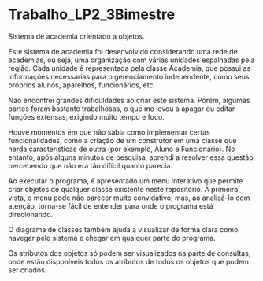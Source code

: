 # Trabalho_LP2_3Bimestre
Sistema de academia orientado a objetos.

Este sistema de academia foi desenvolvido considerando uma rede de academias, ou seja, uma organização com várias unidades espalhadas pela região. Cada unidade é representada pela classe Academia, que possui as informações necessárias para o gerenciamento independente, como seus próprios alunos, aparelhos, funcionários, etc.

Não encontrei grandes dificuldades ao criar este sistema. Porém, algumas partes foram bastante trabalhosas, o que me levou a apagar ou editar funções extensas, exigindo muito tempo e foco.

Houve momentos em que não sabia como implementar certas funcionalidades, como a criação de um construtor em uma classe que herda características de outra (por exemplo, Aluno e Funcionário). No entanto, após alguns minutos de pesquisa, aprendi a resolver essa questão, percebendo que não era tão difícil quanto parecia.

Ao executar o programa, é apresentado um menu interativo que permite criar objetos de qualquer classe existente neste repositório. À primeira vista, o menu pode não parecer muito convidativo, mas, ao analisá-lo com atenção, torna-se fácil de entender para onde o programa está direcionando.

O diagrama de classes também ajuda a visualizar de forma clara como navegar pelo sistema e chegar em qualquer parte do programa.

Os atributos dos objetos só podem ser visualizados na parte de consultas, onde estão disponíveis todos os atributos de todos os objetos que podem ser criados.